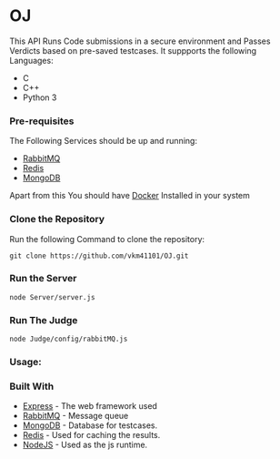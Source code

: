 # OJ

This API Runs Code submissions in a secure environment and Passes Verdicts based
 on pre-saved testcases. It suppports the following Languages:

 * C
 * C++
 * Python 3

 ### Pre-requisites

 The Following Services should be up and running:
 * [RabbitMQ](https://www.rabbitmq.com/download.html)
 * [Redis](https://redis.io/download)
 * [MongoDB](https://docs.mongodb.com/manual/installation/)
 
 Apart from this You should have [Docker](https://docs.docker.com/engine/install/) Installed in your system

 ### Clone the Repository

 Run the following Command to clone the repository:
 ```
 git clone https://github.com/vkm41101/OJ.git
 ```

 ### Run the Server

 ```
node Server/server.js
 ```

 ### Run The Judge

 ```
node Judge/config/rabbitMQ.js
 ```

 ### Usage:

 

### Built With

* [Express](https://expressjs.com/)     -  The web framework used
* [RabbitMQ](https://www.rabbitmq.com/) -  Message queue
* [MongoDB](https://www.mongodb.com/)   - Database for testcases.
* [Redis](https://redis.io/)           -  Used for caching the results.
* [NodeJS](https://nodejs.org/en/)      -  Used as the js runtime.
